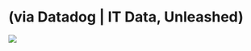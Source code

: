 <!--
id: 14908838594
link: http://tumblr.atmos.org/post/14908838594/via-datadog-it-data-unleashed
slug: via-datadog-it-data-unleashed
date: Tue Dec 27 2011 23:36:08 GMT-0800 (PST)
publish: 2011-12-027
tags: 
title: (via Datadog | IT Data, Unleashed)
-->


(via Datadog | IT Data, Unleashed)
==================================

![](http://31.media.tumblr.com/tumblr_lwwl48euOl1qz4sngo1_400.png)

